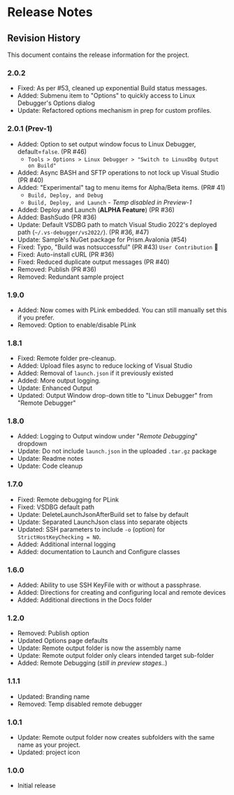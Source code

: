 # Release Notes

## Revision History

This document contains the release information for the project.

### 2.0.2

* Fixed: As per #53, cleaned up exponential Build status messages.
* Added: Submenu item to "Options" to quickly access to Linux Debugger's Options dialog
* Update: Refactored options mechanism in prep for custom profiles.

### 2.0.1 (Prev-1)

* Added: Option to set output window focus to Linux Debugger, default=`false`. (PR #46)
  * `Tools > Options > Linux Debugger > "Switch to LinuxDbg Output on Build"`
* Added: Async BASH and SFTP operations to not lock up Visual Studio (PR #40)
* Added: "Experimental" tag to menu items for Alpha/Beta items. (PR# 41)
  * `Build, Deploy, and Debug`
  * `Build, Deploy, and Launch` - _Temp disabled in Preview-1_
* Added: Deploy and Launch (**ALPHA Feature**) (PR #36)
* Added: BashSudo (PR #36)
* Update: Default VSDBG path to match Visual Studio 2022's deployed path (`~/.vs-debugger/vs2022/`). (PR #36, #47)
* Update: Sample's NuGet package for Prism.Avalonia (#54)
* Fixed: Typo, "Build was notsuccessful" (PR #43) `User Contribution` :rocket:
* Fixed: Auto-install cURL (PR #36)
* Fixed: Reduced duplicate output messages (PR #40)
* Removed: Publish (PR #36)
* Removed: Redundant sample project

### 1.9.0

* Added: Now comes with PLink embedded. You can still manually set this if you prefer.
* Removed: Option to enable/disable PLink

### 1.8.1

* Fixed: Remote folder pre-cleanup.
* Added: Upload files async to reduce locking of Visual Studio
* Added: Removal of `launch.json` if it previously existed
* Added: More output logging.
* Update: Enhanced Output
* Updated: Output Window drop-down title to "Linux Debugger" from "Remote Debugger"

### 1.8.0

* Added: Logging to Output window under "_Remote Debugging_" dropdown
* Update: Do not include `launch.json` in the uploaded `.tar.gz` package
* Update: Readme notes
* Update: Code cleanup

### 1.7.0

* Fixed: Remote debugging for PLink
* Fixed: VSDBG default path
* Update: DeleteLaunchJsonAfterBuild set to false by default
* Update: Separated LaunchJson class into separate objects
* Updated: SSH parameters to include `-o` (option) for `StrictHostKeyChecking = NO`.
* Added: Additional internal logging
* Added: documentation to Launch and Configure classes

### 1.6.0

* Added: Ability to use SSH KeyFile with or without a passphrase.
* Added: Directions for creating and configuring local and remote devices
* Added: Additional directions in the Docs folder

### 1.2.0

* Removed: Publish option
* Updated Options page defaults
* Update: Remote output folder is now the assembly name
* Update: Remote output folder only clears intended target sub-folder
* Added: Remote Debugging (_still in preview stages.._)

### 1.1.1

* Updated: Branding name
* Removed: Temp disabled remote debugger

### 1.0.1

* Update: Remote output folder now creates subfolders with the same name as your project.
* Updated: project icon

### 1.0.0

* Initial release
